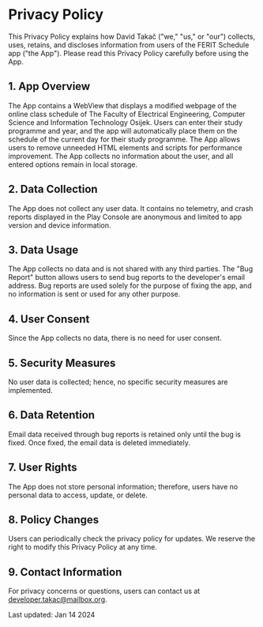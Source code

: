 # Privacy Policy

This Privacy Policy explains how David Takač ("we," "us," or "our") collects, uses, retains, and discloses information from users of the FERIT Schedule app ("the App"). Please read this Privacy Policy carefully before using the App.

## 1. App Overview

The App contains a WebView that displays a modified webpage of the online class schedule of The Faculty of Electrical Engineering, Computer Science and Information Technology Osijek. Users can enter their study programme and year, and the app will automatically place them on the schedule of the current day for their study programme. The App allows users to remove unneeded HTML elements and scripts for performance improvement. The App collects no information about the user, and all entered options remain in local storage.

## 2. Data Collection

The App does not collect any user data. It contains no telemetry, and crash reports displayed in the Play Console are anonymous and limited to app version and device information.

## 3. Data Usage

The App collects no data and is not shared with any third parties. The "Bug Report" button allows users to send bug reports to the developer's email address. Bug reports are used solely for the purpose of fixing the app, and no information is sent or used for any other purpose.

## 4. User Consent

Since the App collects no data, there is no need for user consent.

## 5. Security Measures

No user data is collected; hence, no specific security measures are implemented.

## 6. Data Retention

Email data received through bug reports is retained only until the bug is fixed. Once fixed, the email data is deleted immediately.

## 7. User Rights

The App does not store personal information; therefore, users have no personal data to access, update, or delete.

## 8. Policy Changes

Users can periodically check the privacy policy for updates. We reserve the right to modify this Privacy Policy at any time.

## 9. Contact Information

For privacy concerns or questions, users can contact us at developer.takac@mailbox.org.

Last updated: Jan 14 2024

